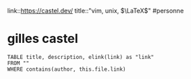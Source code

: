 link::https://castel.dev/
title::"vim, unix, $\LaTeX$"
#personne
# gilles castel

```dataview
TABLE title, description, elink(link) as "link"
FROM ""
WHERE contains(author, this.file.link)
```


